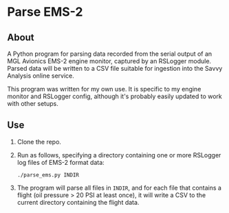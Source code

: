 # Parse EMS-2

## About

A Python program for parsing data recorded from the serial output of an MGL Avionics EMS-2 engine monitor, captured by an RSLogger module. Parsed data will be written to a CSV file suitable for ingestion into the Savvy Analysis online service.

This program was written for my own use. It is specific to my engine monitor and RSLogger config, although it's probably easily updated to work with other setups.

## Use

1.  Clone the repo.
2.  Run as follows, specifying a directory containing one or more RSLogger log files of EMS-2 format data:

        ./parse_ems.py INDIR
3.  The program will parse all files in `INDIR`, and for each file that contains a flight (oil pressure > 20 PSI at least once), it will write a CSV to the current directory containing the flight data.